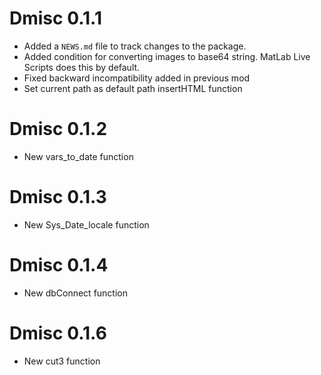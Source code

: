 # Dmisc 0.1.1

* Added a `NEWS.md` file to track changes to the package.
* Added condition for converting images to base64 string. MatLab Live Scripts does this by default.
* Fixed backward incompatibility added in previous mod
* Set current path as default path insertHTML function

# Dmisc 0.1.2

* New vars_to_date function

# Dmisc 0.1.3

* New Sys_Date_locale function

# Dmisc 0.1.4

* New dbConnect function

# Dmisc 0.1.6

* New cut3 function
